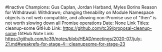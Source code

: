#Inactive
Champions: Gus Caplan, Jordan Harband, Myles Borins
Reason for Withdrawal: Withdrawn; changing thenability on Module Namespace objects is not web compatible, and allowing non-Promise use of "then" is not worth slowing down all Promise operations
Date: None
Link Titles: cleanup-some
GitHub Link: https://github.com/tc39/proposal-cleanup-some
GitHub Note Link: https://github.com/tc39/notes/blob/HEAD/meetings/2020-07/july-21.md#weakrefs-for-stage-4--cleanupsome-for-stage-23
